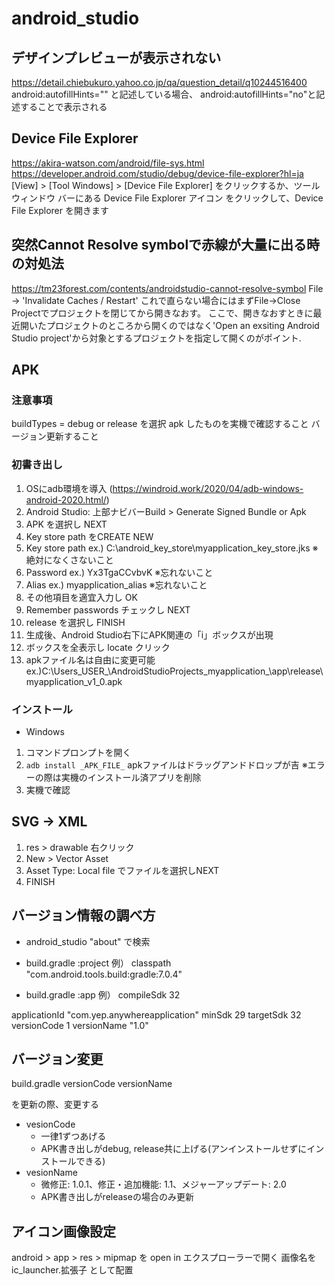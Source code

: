 # android_studio

## デザインプレビューが表示されない
https://detail.chiebukuro.yahoo.co.jp/qa/question_detail/q10244516400
android:autofillHints="" と記述している場合、
android:autofillHints="no"と記述することで表示される

## Device File Explorer
https://akira-watson.com/android/file-sys.html
https://developer.android.com/studio/debug/device-file-explorer?hl=ja
[View] > [Tool Windows] > [Device File Explorer] をクリックするか、ツール ウィンドウ バーにある Device File Explorer アイコン  をクリックして、Device File Explorer を開きます

## 突然Cannot Resolve symbolで赤線が大量に出る時の対処法
https://tm23forest.com/contents/androidstudio-cannot-resolve-symbol
File -> 'Invalidate Caches / Restart'
これで直らない場合にはまずFile->Close Projectでプロジェクトを閉じてから開きなおす。
ここで、開きなおすときに最近開いたプロジェクトのところから開くのではなく'Open an exsiting Android Studio project'から対象とするプロジェクトを指定して開くのがポイント.

## APK

### 注意事項
buildTypes = debug or release を選択
apk したものを実機で確認すること
バージョン更新すること

### 初書き出し
1. OSにadb環境を導入 (https://windroid.work/2020/04/adb-windows-android-2020.html/)
2. Android Studio: 上部ナビバーBuild > Generate Signed Bundle or Apk
3. APK を選択し NEXT
4. Key store path をCREATE NEW
5. Key store path ex.) C:\android_key_store\myapplication_key_store.jks ※絶対になくさないこと
6. Password ex.) Yx3TgaCCvbvK ※忘れないこと
7. Alias ex.) myapplication_alias ※忘れないこと
8. その他項目を適宜入力し OK
9. Remember passwords チェックし NEXT
10. release を選択し FINISH
11. 生成後、Android Studio右下にAPK関連の「i」ボックスが出現
12. ボックスを全表示し locate クリック
13. apkファイル名は自由に変更可能 ex.)C:\Users\_USER_\AndroidStudioProjects\_myapplication_\app\release\myapplication_v1_0.apk

### インストール
- Windows
1. コマンドプロンプトを開く
2. `adb install _APK_FILE_` apkファイルはドラッグアンドドロップが吉 ※エラーの際は実機のインストール済アプリを削除
3. 実機で確認

## SVG -> XML
1. res > drawable 右クリック
2. New > Vector Asset
3. Asset Type: Local file でファイルを選択しNEXT
4. FINISH

## バージョン情報の調べ方
- android_studio
"about" で検索

- build.gradle :project
例）
classpath "com.android.tools.build:gradle:7.0.4"

- build.gradle :app
例）
compileSdk 32

applicationId "com.yep.anywhereapplication"
minSdk 29
targetSdk 32
versionCode 1
versionName "1.0"

## バージョン変更
build.gradle
versionCode
versionName

を更新の際、変更する
- vesionCode
  - 一律1ずつあげる
  - APK書き出しがdebug, release共に上げる(アンインストールせずにインストールできる)
- vesionName
  - 微修正: 1.0.1、修正・追加機能: 1.1、メジャーアップデート: 2.0
  - APK書き出しがreleaseの場合のみ更新

## アイコン画像設定
android > app > res > mipmap を open in エクスプローラーで開く
画像名を ic_launcher.拡張子 として配置
